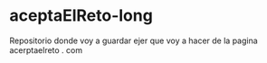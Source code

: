 # aceptaElReto-long
 Repositorio donde voy a guardar ejer que voy a hacer de la pagina acerptaelreto . com
